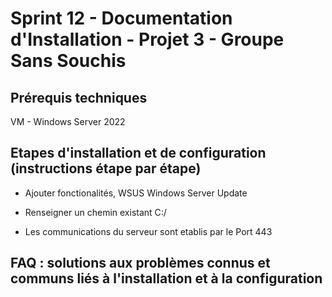 # Sprint 12 - Documentation d'Installation - Projet 3 - Groupe Sans Souchis

## Prérequis techniques

VM - Windows Server 2022

## Etapes d'installation et de configuration (instructions étape par étape)

- Ajouter fonctionalités, WSUS Windows Server Update
- Renseigner un chemin existant C:/

- Les communications du serveur sont etablis par le Port 443 

## FAQ : solutions aux problèmes connus et communs liés à l'installation et à la configuration
